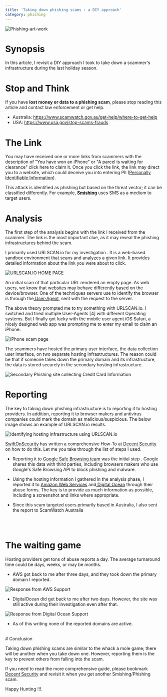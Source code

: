 ```yaml
---
title: 'Taking down phishing scams : a DIY approach'
category: phishing
---
```


![Phishing-art-work](https://user-images.githubusercontent.com/3458013/130774845-0bcf942c-c44d-4080-bf52-ba39aa71a25b.png)


# Synopsis

In this article, I revisit a DIY approach I took to take down a scammer's infrastructure during the last holiday season. <br />


# Stop and Think 
If you have **lost money or data to a phishing scam**, please stop reading this article and contact law enforcement or get help. 
* Australia:  https://www.scamwatch.gov.au/get-help/where-to-get-help
* USA: https://www.usa.gov/stop-scams-frauds


# The Link  

You may have received one or more links from scammers with the description of "You have won an iPhone" or "A parcel is waiting for clearance" click here to claim it. Once you click the link, the link may direct you to a website, which could deceive you into entering PII ([Personally Identifiable Information](https://www.oaic.gov.au/privacy/guidance-and-advice/what-is-personal-information/)). 

This attack is identified as phishing but based on the threat vector; it can be classified differently.  For example, **[Smishing](https://www.kaspersky.com.au/resource-center/threats/what-is-smishing-and-how-to-defend-against-it)**  uses SMS as a medium to target users.  <br />



# Analysis

The first step of the analysis begins with the link I received from the scammer. The link is the most important clue, as it may reveal the phishing infrastructures behind the scam. 

I primarily used URLSCAN.io for my investigation . It is a web-based sandbox environment that scans and analyzes a given link. It provides detailed information about the link you were about to click. 


![URLSCAN.IO HOME PAGE](https://user-images.githubusercontent.com/3458013/130765438-1b5d3c09-93ac-4d83-84b8-58393bf5713b.JPG)



An initial scan of that particular URL rendered an empty page. 
As web users, we know that websites may behave differently based on the device/browser. One of the techniques servers use to identify the browser is through the[ User-Agent](https://developer.mozilla.org/en-US/docs/Web/HTTP/Headers/User-Agent), sent with the request to the server.




The above theory prompted me to try something with URLSCAN.io. I switched and tried multiple User-Agents [4] with different Operating systems.  But I finally got lucky with the mobile user agent iOS Safari,  a nicely designed web app was prompting me to enter my email to claim an iPhone.

![iPhone scam page ](https://user-images.githubusercontent.com/3458013/130765737-a6e923ee-32e1-40ff-83b2-8f0a730e027c.png)








The scammers have hosted the primary user interface, the data collection user interface, on two separate hosting infrastructures. The reason could be that if someone takes down the primary domain and its infrastructure, the data is stored securely in the secondary hosting infrastructure.  


![Secondary Phishing site collecting Credit Card Information ](https://user-images.githubusercontent.com/3458013/130766052-bb1091b0-f0af-4c73-9291-eab386688a3e.png)
<br />




# Reporting

The key to taking down phishing infrastructure is to reporting it to hosting providers. In addition, reporting it to browser makers and antivirus companies could mark the domain as malicious/suspicious.  The below image shows an example of URLSCAN.io results. 

![Identifying hosting infrastructure using URLSCAN.io](https://user-images.githubusercontent.com/3458013/130767394-bad89935-ccc3-4787-b22a-ca9d9c06ca1b.png)



[SwiftOnSecurity](https://twitter.com/SwiftOnSecurity) has written a comprehensive How-To at [Decent Security](https://decentsecurity.com/#/malware-web-and-phishing-investigation/) on how to do this. Let me you take through the list of steps I used. 


- Reporting it to [Google Safe Browsing team](https://safebrowsing.google.com/safebrowsing/report_general/) was the initial step . Google shares this data with third parties, including browsers makers who use Google's Safe Browsing API to block phishing and malware.


- Using the hosting information I gathered in the analysis phase, I reported it to [Amazon Web Services](https://support.aws.amazon.com/#/contacts/report-abuse)  and[ Digital Ocean](https://www.digitalocean.com/company/contact/)  through their abuse forms.  The key is to provide as much information as possible, including a screenshot and links where appropriate. 



-  Since this scam targeted users primarily based in Australia, I  also sent the report to ScamWatch Australia


<br />
<br />


# The waiting game 

Hosting providers get tons of abuse reports a day. The average turnaround time could be days, weeks,  or may be months.

- AWS got back to me after three days, and they took down the primary domain I reported. 


![Response from AWS Support](https://user-images.githubusercontent.com/3458013/130764842-e3fc3fad-5446-49ee-a0f6-162781f528e3.png)



- DigitalOcean did get back to me after two days. However, the site was still active during their investigation even after that.

![Response from Digital Ocean Support](https://user-images.githubusercontent.com/3458013/130764858-a3f80a34-6967-4d5e-b03b-6fccf892c227.png)



- As of this writing none of the reported domains are active.


<br />
# Conclusion 

Taking down phishing scams are similar to the whack a mole game; there will be another  when you take down one. However, reporting them is the key to prevent others from falling into the scam. 

If you need to read the more comprehensive guide, please bookmark  [Decent Security](https://decentsecurity.com/#/malware-web-and-phishing-investigation/) and revisit it when you get another Smishing/Phishing scam.

Happy Hunting !!!.
